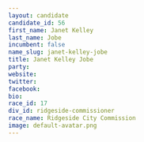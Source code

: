 ```yaml
---
layout: candidate
candidate_id: 56
first_name: Janet Kelley
last_name: Jobe
incumbent: false
name_slug: janet-kelley-jobe
title: Janet Kelley Jobe
party: 
website: 
twitter: 
facebook: 
bio: 
race_id: 17
div_id: ridgeside-commissioner
race_name: Ridgeside City Commission
image: default-avatar.png
---
```

